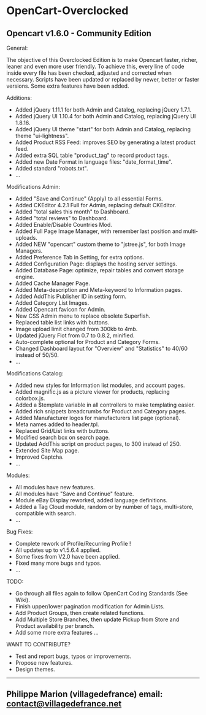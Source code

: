 OpenCart-Overclocked
====================

Opencart v1.6.0 - Community Edition
------------------------------------

General:

The objective of this Overclocked Edition is to make Opencart faster, richer, leaner and even more user friendly. 
To achieve this, every line of code inside every file has been checked, adjusted and corrected when necessary. 
Scripts have been updated or replaced by newer, better or faster versions. Some extra features have been added.

Additions:
- Added jQuery 1.11.1 for both Admin and Catalog, replacing jQuery 1.7.1.
- Added jQuery UI 1.10.4 for both Admin and Catalog, replacing jQuery UI 1.8.16.
- Added jQuery UI theme "start" for both Admin and Catalog, replacing theme "ui-lightness".
- Added Product RSS Feed: improves SEO by generating a latest product feed.
- Added extra SQL table "product_tag" to record product tags.
- Added new Date Format in language files: "date_format_time".
- Added standard "robots.txt".
- ...

Modifications Admin:
- Added "Save and Continue" (Apply) to all essential Forms.
- Added CKEditor 4.2.1 Full for Admin, replacing default CKEditor.
- Added "total sales this month" to Dashboard.
- Added "total reviews" to Dashboard.
- Added Enable/Disable Countries Mod.
- Added Full Page Image Manager, with remember last position and multi-uploads.
- Added NEW "opencart" custom theme to "jstree.js", for both Image Managers.
- Added Preference Tab in Setting, for extra options.
- Added Configuration Page: displays the hosting server settings.
- Added Database Page: optimize, repair tables and convert storage engine.
- Added Cache Manager Page.
- Added Meta-description and Meta-keyword to Information pages.
- Added AddThis Publisher ID in setting form.
- Added Category List Images.
- Added Opencart favicon for Admin.
- New CSS Admin menu to replace obsolete Superfish.
- Replaced table list links with buttons.
- Image upload limit changed from 300kb to 4mb.
- Updated jQuery Flot from 0.7 to 0.8.2, minified.
- Auto-complete optional for Product and Category Forms.
- Changed Dashboard layout for "Overview" and "Statistics" to 40/60 instead of 50/50.
- ...

Modifications Catalog:
- Added new styles for Information list modules, and account pages.
- Added magnific.js as a picture viewer for products, replacing colorbox.js.
- Added a $template variable in all controllers to make templating easier.
- Added rich snippets breadcrumbs for Product and Category pages.
- Added Manufacturer logos for manufacturers list page (optional).
- Meta names added to header.tpl.
- Replaced Grid/List links with buttons.
- Modified search box on search page.
- Updated AddThis script on product pages, to 300 instead of 250.
- Extended Site Map page.
- Improved Captcha.
- ...

Modules:
- All modules have new features.
- All modules have "Save and Continue" feature.
- Module eBay Display reworked, added language definitions.
- Added a Tag Cloud module, random or by number of tags, multi-store, compatible with search.
- ...

Bug Fixes:
- Complete rework of Profile/Recurring Profile !
- All updates up to v1.5.6.4 applied.
- Some fixes from V2.0 have been applied.
- Fixed many more bugs and typos.
- ...

TODO:
- Go through all files again to follow OpenCart Coding Standards (See Wiki).
- Finish upper/lower pagination modification for Admin Lists.
- Add Product Groups, then create related functions.
- Add Multiple Store Branches, then update Pickup from Store and Product availability per branch.
- Add some more extra features ...

WANT TO CONTRIBUTE?
- Test and report bugs, typos or improvements.
- Propose new features.
- Design themes.


-------------------------------------------
Philippe Marion (villagedefrance)
email: contact@villagedefrance.net
-------------------------------------------
